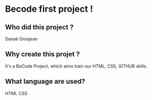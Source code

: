 <h1>Becode first project !</h1>

<h2>Who did this project ?</h2>
Danaé Grosjean

<h2>Why create this projet ?</h2>
It's a BeCode Project, which aims train our HTML, CSS, GITHUB skills.

<h2>What language are used?</h2>
HTML
CSS
